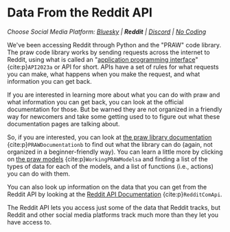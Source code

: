# Data From the Reddit API
_Choose Social Media Platform: <a href='../../bsky/ch08_data_mining/02_platform_api_data.html'>Bluesky</a> | __Reddit__ | <a href='../../discord/ch08_data_mining/02_platform_api_data.html'>Discord</a> | <a href='../../nocode/ch08_data_mining/02_platform_api_data.html'>No Coding</a>_


We've been accessing Reddit through Python and the "PRAW" code library. The praw code library works by sending requests across the internet to Reddit, using what is called an "[application programming interface](https://en.wikipedia.org/wiki/API)" {cite:p}`API2023a` or API for short. APIs have a set of rules for what requests you can make, what happens when you make the request, and what information you can get back.

If you are interested in learning more about what you can do with praw and what information you can get back, you can look at the official documentation for those. But be warned they are not organized in a friendly way for newcomers and take some getting used to to figure out what these documentation pages are talking about.

So, if you are interested, you can look at [the praw library documentation](https://praw.readthedocs.io/en/stable/) {cite:p}`PRAWDocumentationb` to find out what the library can do (again, not organized in a beginner-friendly way). You can learn a little more by clicking on [the praw models](https://praw.readthedocs.io/en/stable/code_overview/praw_models.html) {cite:p}`WorkingPRAWModelsa` and finding a list of the types of data for each of the models, and a list of functions (i.e., actions) you can do with them.

You can also look up information on the data that you can get from the Reddit API by looking at the [Reddit API Documentation](https://www.reddit.com/dev/api/) {cite:p}`RedditComApi`. 

The Reddit API lets you access just some of the data that Reddit tracks, but Reddit and other social media platforms track much more than they let you have access to.

